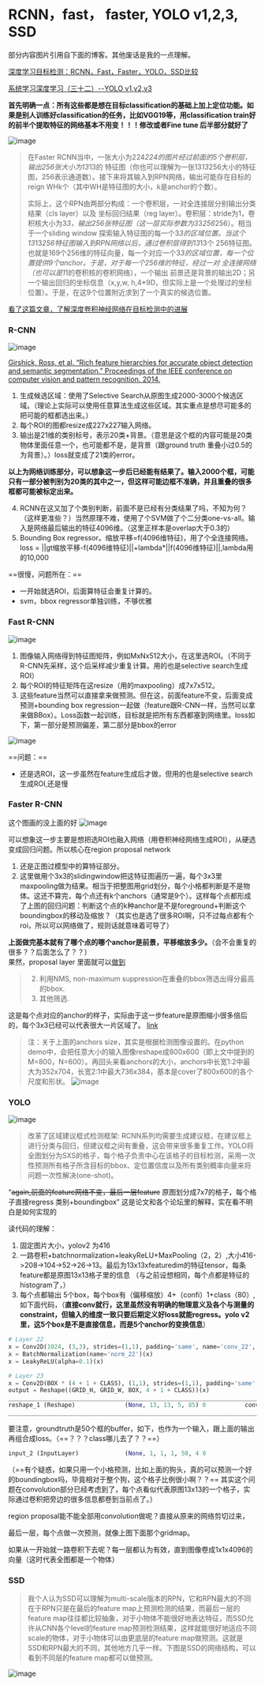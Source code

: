 # RCNN，fast， faster, YOLO v1,2,3, SSD部分内容图片引用自下面的博客。其他废话是我的一点理解。[深度学习目标检测：RCNN，Fast，Faster，YOLO，SSD比较](https://blog.csdn.net/ikerpeng/article/details/54316814)[系统学习深度学习（三十二）--YOLO v1,v2,v3](https://blog.csdn.net/App_12062011/article/details/77554288)**首先明确一点：所有这些都是想在目标classification的基础上加上定位功能。如果是别人训练好classification的任务，比如VGG19等，用classification train好的前半个提取特征的网络基本不用变！！！修改或者Fine tune 后半部分就好了**![image](https://img-blog.csdn.net/20170110191535928?watermark/2/text/aHR0cDovL2Jsb2cuY3Nkbi5uZXQvaWtlcnBlbmc=/font/5a6L5L2T/fontsize/400/fill/I0JBQkFCMA==/dissolve/70/gravity/Center)> 在Faster RCNN当中，一张大小为224*224的图片经过前面的5个卷积层，输出256张大小为13*13的 特征图（你也可以理解为一张13*13*256大小的特征图，256表示通道数）。接下来将其输入到RPN网络，输出可能存在目标的reign WHk个（其中WH是特征图的大小，k是anchor的个数）。> > 实际上，这个RPN由两部分构成：一个卷积层，一对全连接层分别输出分类结果（cls layer）以及 坐标回归结果（reg layer）。卷积层：stride为1，卷积核大小为3*3，输出256张特征图（这一层实际参数为3*3*256*256）。相当于一个sliding window 探索输入特征图的每一个3*3的区域位置。当这个13*13*256特征图输入到RPN网络以后，通过卷积层得到13*13个 256特征图。也就是169个256维的特征向量，每一个对应一个3*3的区域位置，每一个位置提供9个anchor。于是，对于每一个256维的特征，经过一对 全连接网络（也可以是1*1的卷积核的卷积网络），一个输出 前景还是背景的输出2D；另一个输出回归的坐标信息（x,y,w, h,4*9D，但实际上是一个处理过的坐标位置）。于是，在这9个位置附近求到了一个真实的候选位置。[看了这篇文章，了解深度卷积神经网络在目标检测中的进展](https://www.leiphone.com/news/201704/hbHyVvktQblDxyg0.html)### R-CNN![image](https://static.leiphone.com/uploads/new/article/740_740/201704/58fd6e59ce82d.png?imageMogr2/format/jpg/quality/90)[Girshick, Ross, et al. “Rich feature hierarchies for accurate object detection and semantic segmentation.” Proceedings of the IEEE conference on computer vision and pattern recognition. 2014.](https://arxiv.org/pdf/1311.2524v5.pdf)1. 生成候选区域：使用了Selective Search从原图生成2000-3000个候选区域。（理论上实际可以使用任意算法生成这些区域。其实重点是想尽可能多的把可能的框都选出来。）2. 每个ROI的图都resize成227x227输入网络。3. 输出是21维的类别标号，表示20类+背景。（意思是这个框的内容可能是20类物体里面任意一个，也可能都不是，是背景（跟ground truth 重叠小过0.5的为背景）。）loss就变成了21类的error。**以上为网络训练部分，可以想象这一步后已经能有结果了。输入2000个框，可能只有一部分被判别为20类的其中之一，但这样可能边框不准确，并且重叠的很多框都可能被标定出来。**4. RCNN在这又加了个类别判断，前面不是已经有分类结果了吗，不知为何？（这样更准些？）当然原理不难，使用了个SVM做了个二分类one-vs-all。输入是网络最后输出的特征4096维。（这里正样本是overlap大于0.3的）5. Bounding Box regressor。缩放平移=f(4096维特征)，用了个全连接网络。loss = ||gt缩放平移-f(4096维特征)||+lambda*||f(4096维特征)||,lambda用的10,000==很慢，问题所在：==- 一开始就选ROI，后面算特征会重复计算的。- svm，bbox regressor单独训练，不够优雅### Fast R-CNN![image](https://static.leiphone.com/uploads/new/article/740_740/201704/58fd6e9104151.png?imageMogr2/format/jpg/quality/90)1. 图像输入网络得到特征图矩阵，例如MxNx512大小，在这里选ROI。（不同于R-CNN先采样，这个后采样减少重复计算。用的也是selective search生成ROI）2. 每个ROI的特征矩阵在这resize（用的maxpooling）成7x7x512。3. 这些feature当然可以直接拿来做预测。但在这，前面feature不变，后面变成预测+bounding box regression一起做（feature跟R-CNN一样，当然可以拿来做BBox）。Loss函数一起训练，目标就是把所有东西都塞到网络里。loss如下，第一部分是预测偏差，第二部分是bbox的error![image](https://static.leiphone.com/uploads/new/article/740_740/201704/58fd6eaa01c1e.png?imageMogr2/format/jpg/quality/90)==问题：==- 还是选ROI，这一步虽然在feature生成后才做，但用的也是selective search生成ROI,还是慢### Faster R-CNN这个图画的没上面的好![image](https://static.leiphone.com/uploads/new/article/740_740/201704/58fd6e59da6c4.png?imageMogr2/format/jpg/quality/90)可以想象这一步主要是想把选ROI也融入网络（用卷积神经网络生成ROI），从硬选变成回归问题。所以核心在region proposal network1. 还是正图过模型中的算特征部分。2. 这里做用个3x3的slidingwindow把这特征图遍历一遍，每个3x3里maxpooling做为结果。相当于把整图用grid划分，每个小格都判断是不是物体。这还不算完，每个点还有k个anchors（通常是9个）。这样每个点都形成了上图的回归问题：判断这个点的k种anchor是不是foreground+判断这个boundingbox的移动及缩放？（其实也是选了很多ROI啊，只不过每点都有个roi，所以可以网络做了，规则话就意味着可导了）**上面做完基本就有了哪个点的哪个anchor是前景，平移缩放多少。**（会不会重复的很多？？后面怎么了？？）\果然，proposal layer 里面就可以[做到](https://blog.csdn.net/weixin_35653315/article/details/54577675)> 2. 利用NMS, non-maximum suppression在重叠的bbox筛选出得分最高的bbox. > 3. 其他筛选.这是每个点对应的anchor的样子，实际由于这一步feature是原图缩小很多倍后的，每个3x3已经可以代表很大一片区域了。[link](http://lib.csdn.net/article/deeplearning/61641)> 注：关于上面的anchors size，其实是根据检测图像设置的。在python demo中，会把任意大小的输入图像reshape成800x600（即上文中提到的M=800，N=600）。再回头来看anchors的大小，anchors中长宽1:2中最大为352x704，长宽2:1中最大736x384，基本是cover了800x600的各个尺度和形状。![image](http://img.blog.csdn.net/20170322103823615)### YOLO![image](https://img-blog.csdn.net/20171208114319192?watermark/2/text/aHR0cDovL2Jsb2cuY3Nkbi5uZXQvZ3VveXVuZmVpMjA=/font/5a6L5L2T/fontsize/400/fill/I0JBQkFCMA==/dissolve/70/gravity/Center)> 改革了区域建议框式检测框架: RCNN系列均需要生成建议框，在建议框上进行分类与回归，但建议框之间有重叠，这会带来很多重复工作。YOLO将全图划分为SXS的格子，每个格子负责中心在该格子的目标检测，采用一次性预测所有格子所含目标的bbox、定位置信度以及所有类别概率向量来将问题一次性解决(one-shot)。“~~again,前面的feature网络不变，最后一层feature~~ 原图划分成7x7的格子，每个格子直接regress 类别+boundingbox” 这是论文和各个论坛里的解释，实在看不明白是如何实现的读代码的理解：1. 固定图片大小，yolov2 为4162. 一路卷积+batchnormalization+leakyReLU+MaxPooling（2，2）,大小416->208->104->52->26->13。最后为13x13xfeaturedim的特征tensor，每条feature都是原图13x13格子里的信息 （与之前设想相同，每个点都是特征的histogram了，）3. 每个点都输出 5个box，每个box有（偏移缩放）4+（confi）1+class（80）,如下面代码，（**直接conv就行，这里虽然没有明确的物理意义及各个与测量的constraint，但输入的维度一致只要后期定义好loss就能regress。yolo v2 里，这5个box是不是直接信息，而是5个anchor的变换信息**）```python# Layer 22x = Conv2D(1024, (3,3), strides=(1,1), padding='same', name='conv_22', use_bias=False)(x)x = BatchNormalization(name='norm_22')(x)x = LeakyReLU(alpha=0.1)(x)# Layer 23x = Conv2D(BOX * (4 + 1 + CLASS), (1,1), strides=(1,1), padding='same', name='conv_23')(x)output = Reshape((GRID_H, GRID_W, BOX, 4 + 1 + CLASS))(x)____________________________________________________________________________________________________reshape_1 (Reshape)              (None, 13, 13, 5, 85) 0           conv_23[0][0]                    ____________________________________________________________________________________________________```要注意，groundtruth是50个框的buffer，如下，也作为一个输入，跟上面的输出再组合成loss。（==？？？class哪儿去了？？==）```pythoninput_2 (InputLayer)             (None, 1, 1, 1, 50, 4 0                                    ```（==有个疑惑，如果只用一个小格预测，比如上面的狗头，真的可以预测一个好的boundingbox吗，毕竟相对于整个狗，这个格子比例很小啊？？== 其实这个问题在convolution部分已经考虑到了，每个点看似代表原图13x13的一个格子，实际通过卷积把旁边的很多信息都卷到当前点了。）region proposal能不能全部用convolution做呢？直接从原来的网络剪切过来，最后一层，每个点做一次预测，就像上图下面那个gridmap。如果从一开始就一路卷积下去呢？每一层都认为有效，直到图像卷成1x1x4096的向量（这时代表全图都是一个物体）### SSD> 我个人认为SSD可以理解为multi-scale版本的RPN，它和RPN最大的不同在于RPN只是在最后的feature map上预测检测的结果，而最后一层的feature map往往都比较抽象，对于小物体不能很好地表达特征，而SSD允许从CNN各个level的feature map预测检测结果，这样就能很好地适应不同scale的物体，对于小物体可以由更底层的feature map做预测。这就是SSD和RPN最大的不同，其他地方几乎一样。下图是SSD的网络结构，可以看到不同层的feature map都可以做预测。![image](http://lufo.me/media/files/2016/10/04.jpg)